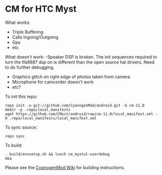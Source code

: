 # CM for HTC Myst
What works:
- Triple Buffering
- Calls Ingoing/Outgoing
- Gps
- etc

What doesn't work:
-Speaker DSP is broken.  The init sequences required to turn the tfa9887 dsp on is different than the open source hal drivers.  Need to do further debugging.
- Graphics glitch on right edge of photos taken from camera
- Microphone for camcorder doesn't work
- etc?

To init this repo:

    repo init -u git://github.com/CyanogenMod/android.git -b cm-11.0
    mkdir -p .repo/local_manifests
    wget https://github.com/CMyst/android/raw/cm-11.0/local_manifest.xml -O .repo/local_manifests/local_manifest.xml

To sync source:

    repo sync

To build:

    . build/envsetup.sh && lunch cm_mystul-userdebug
    mka

Please see the [CyanogenMod Wiki](http://wiki.cyanogenmod.org/) for building instructions.
